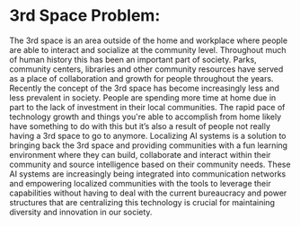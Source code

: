 # 3rd Space Problem: 

The 3rd space is an area outside of the home and workplace where people are able to interact and socialize at the community level. Throughout much of human history this has been an important part of society. Parks, community centers, libraries and other community resources have served as a place of collaboration and growth for people throughout the years. Recently the concept of the 3rd space has become increasingly less and less prevalent in society. People are spending more time at home due in part to the lack of investment in their local communities. The rapid pace of technology growth and things you're able to accomplish from home likely have something to do with this but it’s also a result of people not really having a 3rd space to go to anymore. Localizing AI systems is a solution to bringing back the 3rd space and providing communities with a fun learning environment where they can build, collaborate and interact within their community and source intelligence based on their community needs. These AI systems are increasingly being integrated into communication networks and empowering localized communities with the tools to leverage their capabilities without having to deal with the current bureaucracy and power structures that are centralizing this technology is crucial for maintaining diversity and innovation in our society.
